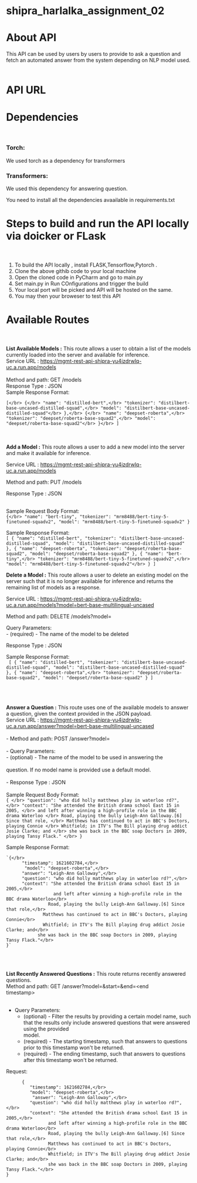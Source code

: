 # shipra_harlalka_assignment_02

# About API </br>

This API can be used by users by users to provide to ask a question and fetch an automated answer from the system depending on NLP model used.</br></br>

# API URL </br>

# Dependencies </br></br>

### Torch: 
We used torch as a dependency for transformers

### Transformers: 
We used this dependency for answering question.

You need to install all the dependencies avaailable in requirements.txt

# Steps to build and run the API locally via doicker or FLask</br></br>

1. To build the API locally , install FLASK,Tensorflow,Pytorch  .</br>
2. Clone the above githib code to your local machine
3. Open the cloned code in PyCharm and go to main.py
4. Set main.py in Run COnfigurations and trigger the build 
5. Your local port will be picked and API will be hosted on the same.
6. You may then your broweser to test this API 
  

# Available Routes</br></br>


<b>List Available Models :</b> This route allows a user to obtain a list of the models currently loaded into the server and available for inference.</br>
Service URL : https://mgmt-rest-api-shipra-yu4izdrwlq-uc.a.run.app/models   
</br>Method and path: GET /models</br>
Response Type : JSON</br>
Sample Response Format:</br>

`[</br>
    {</br>
        "name": "distilled-bert",</br>
         "tokenizer": "distilbert-base-uncased-distilled-squad",</br>
          "model": "distilbert-base-uncased-distilled-squad"</br>
    },</br>
    {</br>
         "name": "deepset-roberta",</br>
         "tokenizer": "deepset/roberta-base-squad2",</br>
         "model": "deepset/roberta-base-squad2"</br>
    }</br>
]`
</br></br></br>


<b>Add a Model :</b> This route allows a user to add a new model into the server and make it available for inference.</br>

Service URL : https://mgmt-rest-api-shipra-yu4izdrwlq-uc.a.run.app/models   </br>

Method and path: PUT /models</br>

Response Type : JSON</br></br>

Sample Request Body Format: </br>
    `{</br>
    "name": "bert-tiny",
    "tokenizer": "mrm8488/bert-tiny-5-finetuned-squadv2",
    "model": "mrm8488/bert-tiny-5-finetuned-squadv2"
    }`
    
Sample Response Format:</br>
    `[
        {
            "name": "distilled-bert",
            "tokenizer": "distilbert-base-uncased-distilled-squad",
            "model": "distilbert-base-uncased-distilled-squad"
        },
        {
            "name": "deepset-roberta",
            "tokenizer": "deepset/roberta-base-squad2",
            "model": "deepset/roberta-base-squad2"
        },
    {
        "name": "bert-tiny",</br>
        "tokenizer": "mrm8488/bert-tiny-5-finetuned-squadv2",</br>
        "model": "mrm8488/bert-tiny-5-finetuned-squadv2"</br>
    }
  ]`
    </br>

<b>Delete a Model :</b> This route allows a user to delete an existing model on the server such that it is no longer
available for inference and returns the remaining list of models as a response. </br>

Service URL : https://mgmt-rest-api-shipra-yu4izdrwlq-uc.a.run.app/models?model=bert-base-multilingual-uncased  </br>

Method and path: DELETE /models?model=<model name></br>

Query Parameters:</br> - <model name> (required) - The name of the model to be deleted</br>

Response Type : JSON</br>

Sample Response Format:</br>
   ` [
        {
            "name": "distilled-bert",
             "tokenizer": "distilbert-base-uncased-distilled-squad",
              "model": "distilbert-base-uncased-distilled-squad"
        },
        {
             "name": "deepset-roberta",</br>
             "tokenizer": "deepset/roberta-base-squad2",
             "model": "deepset/roberta-base-squad2"
        }
    ]`</br>
</br></br></br>

<b>Answer a Question :</b> This route uses one of the available models to answer a question, given the context provided in
the JSON payload.</br>
Service URL : https://mgmt-rest-api-shipra-yu4izdrwlq-uc.a.run.app/answer?model=bert-base-multilingual-uncased  </br>
</br>
    - Method and path: POST /answer?model=<model name></br>
</br>
    - Query Parameters:  
        - <model name> (optional) - The name of the model to be used in answering the</br>
</br>
question. If no model name is provided use a default model. </br>
</br>
    - Response Type : JSON</br>
</br>
Sample Request Body Format: </br>
    `{ </br>
    "question": "who did holly matthews play in waterloo rd?", </br>
    "context": "She attended the British drama school East 15 in 2005, </br>
    and left after winning a high-profile role in the BBC drama Waterloo </br>
    Road, playing the bully Leigh-Ann Galloway.[6] Since that role, </br>
    Matthews has continued to act in BBC's Doctors, playing Connie </br>
    Whitfield; in ITV's The Bill playing drug addict Josie Clarke; and </br>
    she was back in the BBC soap Doctors in 2009, playing Tansy Flack." </br>
    }` </br>

Sample Response Format:</br>


    `{</br>
          "timestamp": 1621602784,</br>
           "model": "deepset-roberta",</br>
          "answer": "Leigh-Ann Galloway",</br>
          "question": "who did holly matthews play in waterloo rd?",</br>
          "context": "She attended the British drama school East 15 in 2005,</br>
                      and left after winning a high-profile role in the BBC drama Waterloo</br>
                    Road, playing the bully Leigh-Ann Galloway.[6] Since that role,</br>
                  Matthews has continued to act in BBC's Doctors, playing Connie</br>
                  Whitfield; in ITV's The Bill playing drug addict Josie Clarke; and</br>
                she was back in the BBC soap Doctors in 2009, playing Tansy Flack."</br>
    }`
</br></br>

<b>List Recently Answered Questions :</b> This route returns recently answered questions.</br>
Method and path: GET /answer?model=<model name>&start=<start timestamp>&end=<end</br>
timestamp></br>
    </br>
   - Query Parameters:</br>
        - <model name> (optional) - Filter the results by providing a certain model name, such</br>
        that the results only include answered questions that were answered using the provided</br>
        model.</br>
       - <start timestamp> (required) - The starting timestamp, such that answers to questions</br>
          prior to this timestamp won't be returned.</br>
       - <end timestamp> (required) - The ending timestamp, such that answers to questions</br>
         after this timestamp won't be returned.</br>
     

Request:

          {
             "timestamp": 1621602784,</br>
             "model": "deepset-roberta",</br>
              "answer": "Leigh-Ann Galloway",</br>
             "question": "who did holly matthews play in waterloo rd?",</br>
             "context": "She attended the British drama school East 15 in 2005,</br>
                    and left after winning a high-profile role in the BBC drama Waterloo</br>
                    Road, playing the bully Leigh-Ann Galloway.[6] Since that role,</br>
                    Matthews has continued to act in BBC's Doctors, playing Connie</br>
                    Whitfield; in ITV's The Bill playing drug addict Josie Clarke; and</br>
                    she was back in the BBC soap Doctors in 2009, playing Tansy Flack."</br>
    }
